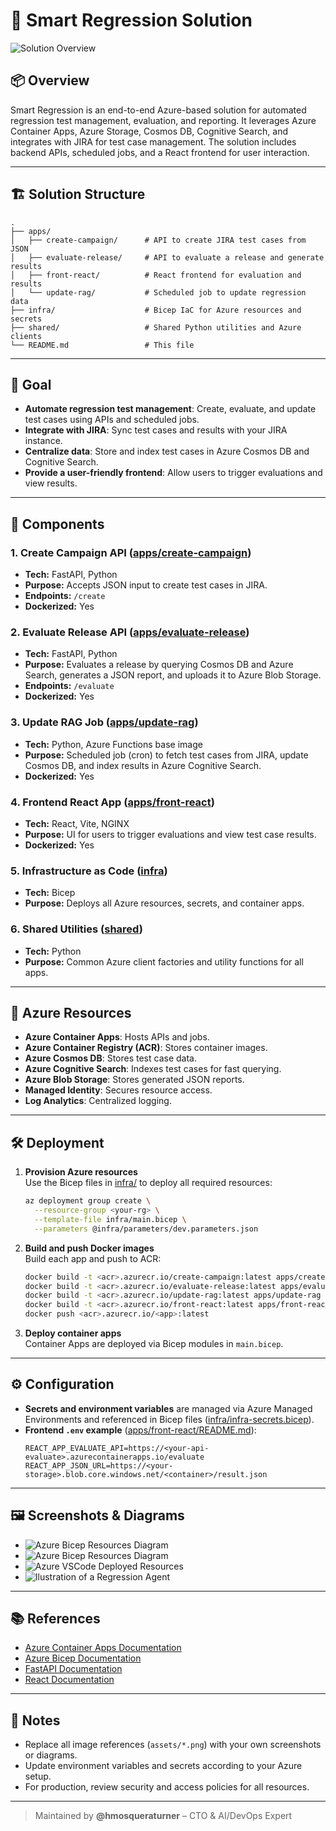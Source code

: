 # 🚀 Smart Regression Solution

![Solution Overview](assets/solution-overview.png) 

## 📦 Overview

Smart Regression is an end-to-end Azure-based solution for automated regression test management, evaluation, and reporting. It leverages Azure Container Apps, Azure Storage, Cosmos DB, Cognitive Search, and integrates with JIRA for test case management. The solution includes backend APIs, scheduled jobs, and a React frontend for user interaction.

---

## 🏗️ Solution Structure

```
.
├── apps/
│   ├── create-campaign/      # API to create JIRA test cases from JSON
│   ├── evaluate-release/     # API to evaluate a release and generate results
│   ├── front-react/          # React frontend for evaluation and results
│   └── update-rag/           # Scheduled job to update regression data
├── infra/                    # Bicep IaC for Azure resources and secrets
├── shared/                   # Shared Python utilities and Azure clients
└── README.md                 # This file
```

---

## 🎯 Goal

- **Automate regression test management**: Create, evaluate, and update test cases using APIs and scheduled jobs.
- **Integrate with JIRA**: Sync test cases and results with your JIRA instance.
- **Centralize data**: Store and index test cases in Azure Cosmos DB and Cognitive Search.
- **Provide a user-friendly frontend**: Allow users to trigger evaluations and view results.

---

## 🧩 Components

### 1. **Create Campaign API** ([apps/create-campaign](apps/create-campaign))
- **Tech:** FastAPI, Python
- **Purpose:** Accepts JSON input to create test cases in JIRA.
- **Endpoints:** `/create`
- **Dockerized:** Yes

### 2. **Evaluate Release API** ([apps/evaluate-release](apps/evaluate-release))
- **Tech:** FastAPI, Python
- **Purpose:** Evaluates a release by querying Cosmos DB and Azure Search, generates a JSON report, and uploads it to Azure Blob Storage.
- **Endpoints:** `/evaluate`
- **Dockerized:** Yes

### 3. **Update RAG Job** ([apps/update-rag](apps/update-rag))
- **Tech:** Python, Azure Functions base image
- **Purpose:** Scheduled job (cron) to fetch test cases from JIRA, update Cosmos DB, and index results in Azure Cognitive Search.
- **Dockerized:** Yes

### 4. **Frontend React App** ([apps/front-react](apps/front-react))
- **Tech:** React, Vite, NGINX
- **Purpose:** UI for users to trigger evaluations and view test case results.
- **Dockerized:** Yes

### 5. **Infrastructure as Code** ([infra](infra))
- **Tech:** Bicep
- **Purpose:** Deploys all Azure resources, secrets, and container apps.

### 6. **Shared Utilities** ([shared](shared))
- **Tech:** Python
- **Purpose:** Common Azure client factories and utility functions for all apps.

---

## 🔗 Azure Resources

- **Azure Container Apps**: Hosts APIs and jobs.
- **Azure Container Registry (ACR)**: Stores container images.
- **Azure Cosmos DB**: Stores test case data.
- **Azure Cognitive Search**: Indexes test cases for fast querying.
- **Azure Blob Storage**: Stores generated JSON reports.
- **Managed Identity**: Secures resource access.
- **Log Analytics**: Centralized logging.

---

## 🛠️ Deployment

1. **Provision Azure resources**  
   Use the Bicep files in [infra/](infra) to deploy all required resources:
   ```sh
   az deployment group create \
     --resource-group <your-rg> \
     --template-file infra/main.bicep \
     --parameters @infra/parameters/dev.parameters.json
   ```

2. **Build and push Docker images**  
   Build each app and push to ACR:
   ```sh
   docker build -t <acr>.azurecr.io/create-campaign:latest apps/create-campaign
   docker build -t <acr>.azurecr.io/evaluate-release:latest apps/evaluate-release
   docker build -t <acr>.azurecr.io/update-rag:latest apps/update-rag
   docker build -t <acr>.azurecr.io/front-react:latest apps/front-react
   docker push <acr>.azurecr.io/<app>:latest
   ```

3. **Deploy container apps**  
   Container Apps are deployed via Bicep modules in `main.bicep`.

---

## ⚙️ Configuration

- **Secrets and environment variables** are managed via Azure Managed Environments and referenced in Bicep files ([infra/infra-secrets.bicep](infra/infra-secrets.bicep)).
- **Frontend `.env` example** ([apps/front-react/README.md](../apps/front-react/README.md)):
  ```env
  REACT_APP_EVALUATE_API=https://<your-api-evaluate>.azurecontainerapps.io/evaluate
  REACT_APP_JSON_URL=https://<your-storage>.blob.core.windows.net/<container>/result.json
  ```

---

## 🖼️ Screenshots & Diagrams

- ![Azure Bicep Resources Diagram](assets/azure-bicep-resources.png) 
- ![Azure Bicep Resources Diagram](assets/azure-visual-resources.png) 
- ![Azure VSCode Deployed Resources](assets/resources-vscode.png)
- ![Ilustration of a Regression Agent](assets/regression-agent.jpeg) 

---

## 📚 References

- [Azure Container Apps Documentation](https://learn.microsoft.com/en-us/azure/container-apps/)
- [Azure Bicep Documentation](https://learn.microsoft.com/en-us/azure/azure-resource-manager/bicep/)
- [FastAPI Documentation](https://fastapi.tiangolo.com/)
- [React Documentation](https://react.dev/)

---

## 📝 Notes

- Replace all image references (`assets/*.png`) with your own screenshots or diagrams.
- Update environment variables and secrets according to your Azure setup.
- For production, review security and access policies for all resources.

---

> Maintained by **@hmosqueraturner** – CTO & AI/DevOps Expert